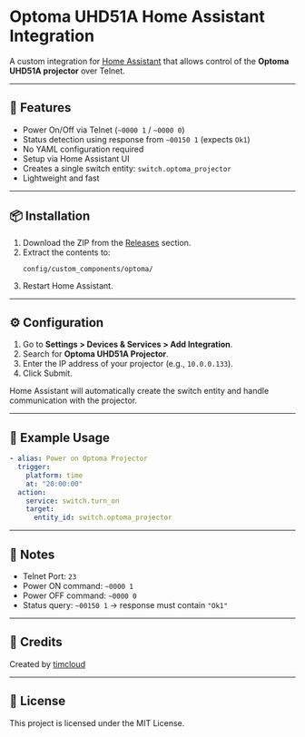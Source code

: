 # Optoma UHD51A Home Assistant Integration

A custom integration for [Home Assistant](https://www.home-assistant.io) that allows control of the **Optoma UHD51A projector** over Telnet.

---

## 🔧 Features

- Power On/Off via Telnet (`~0000 1` / `~0000 0`)
- Status detection using response from `~00150 1` (expects `Ok1`)
- No YAML configuration required
- Setup via Home Assistant UI
- Creates a single switch entity: `switch.optoma_projector`
- Lightweight and fast

---

## 📦 Installation

1. Download the ZIP from the [Releases](https://github.com/yourusername/ha-optoma-uhd51a/releases) section.
2. Extract the contents to:
   ```
   config/custom_components/optoma/
   ```
3. Restart Home Assistant.

---

## ⚙️ Configuration

1. Go to **Settings > Devices & Services > Add Integration**.
2. Search for **Optoma UHD51A Projector**.
3. Enter the IP address of your projector (e.g., `10.0.0.133`).
4. Click Submit.

Home Assistant will automatically create the switch entity and handle communication with the projector.

---

## 🧪 Example Usage

```yaml
- alias: Power on Optoma Projector
  trigger:
    platform: time
    at: "20:00:00"
  action:
    service: switch.turn_on
    target:
      entity_id: switch.optoma_projector
```

---

## 🧠 Notes

- Telnet Port: `23`
- Power ON command: `~0000 1`
- Power OFF command: `~0000 0`
- Status query: `~00150 1` → response must contain `"Ok1"`

---

## 🙏 Credits

Created by [timcloud](https://github.com/Timman70)

---

## 📄 License

This project is licensed under the MIT License.

